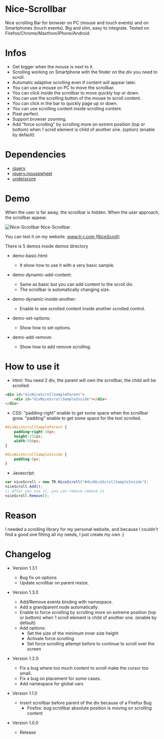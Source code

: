 # Nice-Scrollbar
Nice scrolling Bar for browser on PC (mouse and touch events) and on Smartphones (touch events). Big and slim, easy to integrate. Tested on Firefox/Chrome/Maxthon/iPhone/Android.

# Infos
 - Get bigger when the mouse is next to it.
 - Scrolling working on Smartphone with the finder on the div you need to scroll.
 - Automatic adaptive scrolling even if content will appear later.
 - You can use a mouse on PC to move the scrollbar.
 - You can click inside the scrollbar to move quickly top or down.
 - You can use the scrolling button of the mouse to scroll content.
 - You can click in the bar to quickly page up or down.
 - You can use scrolling content inside scrolling content.
 - Pixel perfect.
 - Support browser zooming.
 - Add "force scrolling" by scrolling more on extrem position (top or bottom) when 1 scroll element is child of another one. (option) (enable by default)
 
 
# Dependencies
 - [jquery](https://jquery.com/)
 - [jquery.mousewheel](https://github.com/jquery/jquery-mousewheel)
 - [underscore](http://underscorejs.org/)


# Demo
When the user is far away, the scrollbar is hidden.
When the user approach, the scrollbar appear.

![Nice-Scrollbar Nice-Scrollbar](http://www.ti-r.com/images/js/tr.nice.scroll.gif)

You can test it on my website.
[www.ti-r.com (NiceScroll)](http://www.ti-r.com/?js/Web/NiceScroll)

There is 5 demos inside demos directory
- demo-basic.html:
	* It show how to use it with a very basic sample.

- demo-dynamic-add-content:
	* Same as basic but you can add content to the scroll div.
	* The scrollbar is automatically changing size.

- demo-dynamic-inside-another:
	* Enable to see scrolled content inside another scrolled control.

- demo-set-options:
	* Show how to set options.

- demo-add-remove:
	* Show how to add remove scrolling.


# How to use it
- Html:
You need 2 div, the parent will own the scrollbar, the child will be scrolled.
```html
<div id="divNiceScrollSampleParent">
	<div id="divNiceScrollSampleInside"></div>
</div>
```

- CSS:
"padding-right" enable to get some space when the scrollbar grow.
"padding" enable to get some space for the text scrolled.
```css
#divNiceScrollSampleParent {
	padding-right:10px;
	height:152px;
	width:580px;
}

#divNiceScrollSampleInside {
	padding:5px;
}
```

- Javascript:
```js
var niceScroll = new TR.NiceScroll("#divNiceScrollSampleInside");
niceScroll.Add();
// After you use it, you can remove remove it
niceScroll.Remove();
```

# Reason
I needed a scrolling library for my personal website, and because I couldn't find a good one fitting all my needs, I just create my own :)


# Changelog

 - Version 1.3.1
	* Bug fix on options
	* Update scrollbar on parent resize.
	
 - Version 1.3.0
	* Add/Remove events binding with namespace.
	* Add a grandparent node automatically.
	* Enable to force scrolling by scrolling more on extreme position (top or bottom) when 1 scroll element is child of another one. (enable by default)
	* Add options:
		* Set the size of the minimum inner size height
		* Activate force scrolling
		* Set force scrolling attempt before to continue to scroll over the screen
	
 - Version 1.2.0
	* Fix a bug where too much content to scroll make the cursor too small.
	* Fix a bug on placement for some cases.
	* Add namespace for global vars
		
 - Version 1.1.0
	* Insert scrollbar before parent of the div because of a Firefox Bug
		- Firefox: bug scrollbar absolute position is moving on scrolling content

 - Version 1.0.0
	* Release
	